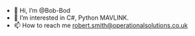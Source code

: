 - 👋 Hi, I’m @Bob-Bod
- 👀 I’m interested in C#, Python MAVLINK.
- 📫 How to reach me robert.smith@operationalsolutions.co.uk

